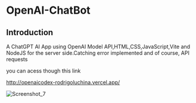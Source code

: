 # OpenAI-ChatBot


## Introduction

A ChatGPT AI App using OpenAI Model API,HTML,CSS,JavaScript,Vite and NodeJS for the server side.Catching error implemented and of course, API requests

you can acess though this link

http://openaicodex-rodrigoluchina.vercel.app/

![Screenshot_7](https://user-images.githubusercontent.com/33298946/212082124-43707ea8-22c7-4eb8-9126-5445bf8b61a3.png)
